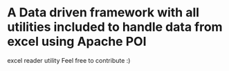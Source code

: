 # A Data driven framework with all utilities included to handle data from excel using Apache POI
excel reader utility
Feel free to contribute :)
